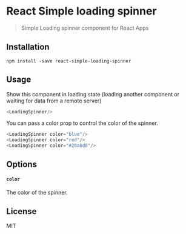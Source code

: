 # React Simple loading spinner

> Simple Loading spinner component for React Apps

## Installation

```
npm install -save react-simple-loading-spinner
```

## Usage

Show this component in loading state (loading another component or waiting for data from a remote server)

```js
<LoadingSpinner/>
```

You can pass a color prop to control the color of the spinner.

```js
<LoadingSpinner color="blue"/>
<LoadingSpinner color="red"/>
<LoadingSpinner color="#20a8d8"/>
```

## Options

#### `color`

The color of the spinner.


## License

MIT
